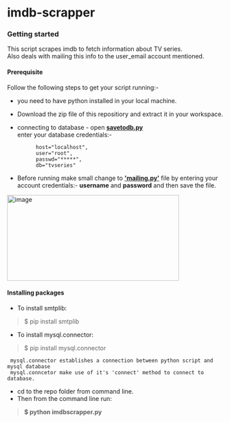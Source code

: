 # imdb-scrapper

### Getting started  

This script scrapes imdb to fetch information about TV series.  
Also deals with mailing this info to the user_email account mentioned.
  
#### Prerequisite
Follow the following steps to get your script running:-  
  * you need to have python installed in your local machine.  
  * Download the zip file of this repositiory and extract it in your workspace.  
  * connecting to database - open [**savetodb.py**](https://github.com/shubham-tin/imdb-scrapper/blob/master/savetodb.py)  
    enter your database credentials:-
    ```   
          host="localhost",  
          user="root",  
          passwd="*****",  
          db="tvseries"  
      ```        
  
  * Before running make small change to [**'mailing.py'**](https://github.com/shubham-tin/imdb-scrapper/blob/master/mailing.py) file by entering your account credentials:- **username** and **password** and then save the file.  
  
  <img src="https://github.com/shubham-tin/imdb-scrapper/blob/master/crendentials.png" alt="image" height="200px" width="400px"/>
  
  
 #### Installing packages  
 
 * To install smtplib:  
 > $ pip install smtplib  

 * To install mysql.connector:  
 > $ pip install mysql.connector  
 ```
  mysql.connector establishes a connection between python script and mysql database  
  mysql.conncetor make use of it's 'connect' method to connect to database.
 ```  
 
 
  
  
  * cd to the repo folder from command line.  
  * Then from the command line  run:  
  
  
  > **$ python imdbscrapper.py**  
  
  



